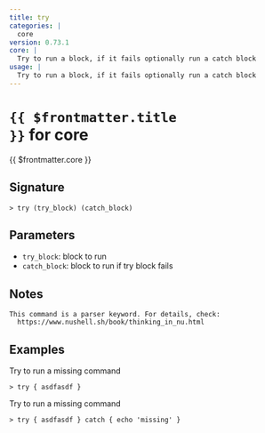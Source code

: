 ```yaml
---
title: try
categories: |
  core
version: 0.73.1
core: |
  Try to run a block, if it fails optionally run a catch block
usage: |
  Try to run a block, if it fails optionally run a catch block
---
```


# <code>{{ $frontmatter.title }}</code> for core

<div class='command-title'>{{ $frontmatter.core }}</div>

## Signature

```> try (try_block) (catch_block)```

## Parameters

 -  `try_block`: block to run
 -  `catch_block`: block to run if try block fails

## Notes
```text
This command is a parser keyword. For details, check:
  https://www.nushell.sh/book/thinking_in_nu.html
```
## Examples

Try to run a missing command
```shell
> try { asdfasdf }
```

Try to run a missing command
```shell
> try { asdfasdf } catch { echo 'missing' }
```
